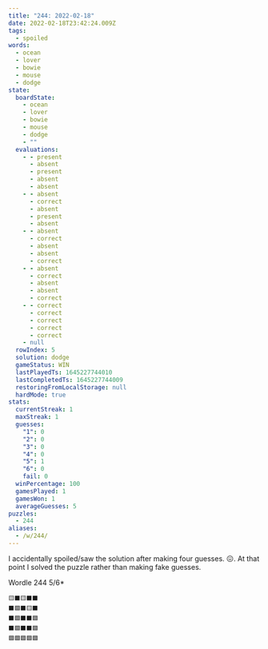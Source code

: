 ```yaml
---
title: "244: 2022-02-18"
date: 2022-02-18T23:42:24.009Z
tags:
  - spoiled
words:
  - ocean
  - lover
  - bowie
  - mouse
  - dodge
state:
  boardState:
    - ocean
    - lover
    - bowie
    - mouse
    - dodge
    - ""
  evaluations:
    - - present
      - absent
      - present
      - absent
      - absent
    - - absent
      - correct
      - absent
      - present
      - absent
    - - absent
      - correct
      - absent
      - absent
      - correct
    - - absent
      - correct
      - absent
      - absent
      - correct
    - - correct
      - correct
      - correct
      - correct
      - correct
    - null
  rowIndex: 5
  solution: dodge
  gameStatus: WIN
  lastPlayedTs: 1645227744010
  lastCompletedTs: 1645227744009
  restoringFromLocalStorage: null
  hardMode: true
stats:
  currentStreak: 1
  maxStreak: 1
  guesses:
    "1": 0
    "2": 0
    "3": 0
    "4": 0
    "5": 1
    "6": 0
    fail: 0
  winPercentage: 100
  gamesPlayed: 1
  gamesWon: 1
  averageGuesses: 5
puzzles:
  - 244
aliases:
  - /w/244/
---
```


<!-- more -->

I accidentally spoiled/saw the solution after making four guesses. 😖. At that point I solved the puzzle rather than making fake guesses.

Wordle 244 5/6*

```
🟨⬛🟨⬛⬛
⬛🟩⬛🟨⬛
⬛🟩⬛⬛🟩
⬛🟩⬛⬛🟩
🟩🟩🟩🟩🟩
```
